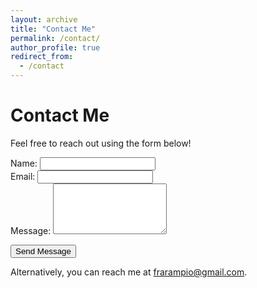 ```yaml
---
layout: archive
title: "Contact Me"
permalink: /contact/
author_profile: true
redirect_from:
  - /contact
---
```


# Contact Me

Feel free to reach out using the form below!

<form action="/send-email.php" method="POST">
  <div>
    <label for="name">Name:</label>
    <input type="text" id="name" name="name" required>
  </div>

  <div>
    <label for="email">Email:</label>
    <input type="email" id="email" name="email" required>
  </div>

  <div>
    <label for="message">Message:</label>
    <textarea id="message" name="message" rows="5" required></textarea>
  </div>

  <button type="submit">Send Message</button>
</form>

<p>Alternatively, you can reach me at <a href="mailto:frarampio@gmail.com">frarampio@gmail.com</a>.</p>


